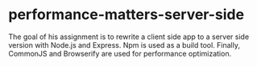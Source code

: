 # performance-matters-server-side

The goal of his assignment is to rewrite a client side app to a server side version with Node.js and Express. Npm is used as a build tool. Finally, CommonJS and Browserify are used for performance optimization.
